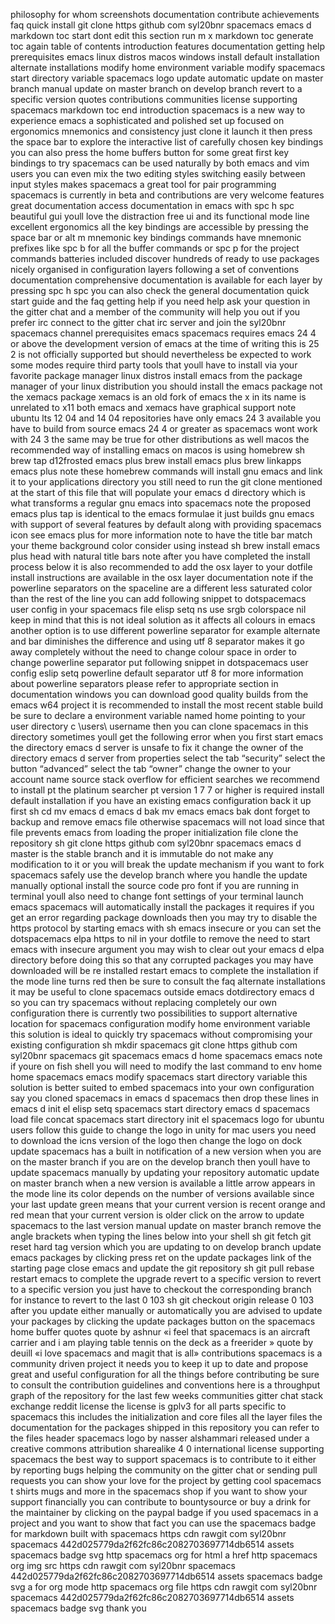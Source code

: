 philosophy for whom screenshots documentation contribute achievements faq quick install git clone https github com syl20bnr spacemacs emacs d markdown toc start dont edit this section run m x markdown toc generate toc again table of contents introduction features documentation getting help prerequisites emacs linux distros macos windows install default installation alternate installations modify home environment variable modify spacemacs start directory variable spacemacs logo update automatic update on master branch manual update on master branch on develop branch revert to a specific version quotes contributions communities license supporting spacemacs markdown toc end introduction spacemacs is a new way to experience emacs a sophisticated and polished set up focused on ergonomics mnemonics and consistency just clone it launch it then press the space bar to explore the interactive list of carefully chosen key bindings you can also press the home buffers button for some great first key bindings to try spacemacs can be used naturally by both emacs and vim users you can even mix the two editing styles switching easily between input styles makes spacemacs a great tool for pair programming spacemacs is currently in beta and contributions are very welcome features great documentation access documentation in emacs with spc h spc beautiful gui youll love the distraction free ui and its functional mode line excellent ergonomics all the key bindings are accessible by pressing the space bar or alt m mnemonic key bindings commands have mnemonic prefixes like spc b for all the buffer commands or spc p for the project commands batteries included discover hundreds of ready to use packages nicely organised in configuration layers following a set of conventions documentation comprehensive documentation is available for each layer by pressing spc h spc you can also check the general documentation quick start guide and the faq getting help if you need help ask your question in the gitter chat and a member of the community will help you out if you prefer irc connect to the gitter chat irc server and join the syl20bnr spacemacs channel prerequisites emacs spacemacs requires emacs 24 4 or above the development version of emacs at the time of writing this is 25 2 is not officially supported but should nevertheless be expected to work some modes require third party tools that youll have to install via your favorite package manager linux distros install emacs from the package manager of your linux distribution you should install the emacs package not the xemacs package xemacs is an old fork of emacs the x in its name is unrelated to x11 both emacs and xemacs have graphical support note ubuntu lts 12 04 and 14 04 repositories have only emacs 24 3 available you have to build from source emacs 24 4 or greater as spacemacs wont work with 24 3 the same may be true for other distributions as well macos the recommended way of installing emacs on macos is using homebrew sh brew tap d12frosted emacs plus brew install emacs plus brew linkapps emacs plus note these homebrew commands will install gnu emacs and link it to your applications directory you still need to run the git clone mentioned at the start of this file that will populate your emacs d directory which is what transforms a regular gnu emacs into spacemacs note the proposed emacs plus tap is identical to the emacs formulae it just builds gnu emacs with support of several features by default along with providing spacemacs icon see emacs plus for more information note to have the title bar match your theme background color consider using instead sh brew install emacs plus head with natural title bars note after you have completed the install process below it is also recommended to add the osx layer to your dotfile install instructions are available in the osx layer documentation note if the powerline separators on the spaceline are a different less saturated color than the rest of the line you can add following snippet to dotspacemacs user config in your spacemacs file elisp setq ns use srgb colorspace nil keep in mind that this is not ideal solution as it affects all colours in emacs another option is to use different powerline separator for example alternate and bar diminishes the difference and using utf 8 separator makes it go away completely without the need to change colour space in order to change powerline separator put following snippet in dotspacemacs user config eslip setq powerline default separator utf 8 for more information about powerline separators please refer to appropriate section in documentation windows you can download good quality builds from the emacs w64 project it is recommended to install the most recent stable build be sure to declare a environment variable named home pointing to your user directory c \users\ username then you can clone spacemacs in this directory sometimes youll get the following error when you first start emacs the directory emacs d server is unsafe to fix it change the owner of the directory emacs d server from properties select the tab “security” select the button “advanced” select the tab “owner” change the owner to your account name source stack overflow for efficient searches we recommend to install pt the platinum searcher pt version 1 7 7 or higher is required install default installation if you have an existing emacs configuration back it up first sh cd mv emacs d emacs d bak mv emacs emacs bak dont forget to backup and remove emacs file otherwise spacemacs will not load since that file prevents emacs from loading the proper initialization file clone the repository sh git clone https github com syl20bnr spacemacs emacs d master is the stable branch and it is immutable do not make any modification to it or you will break the update mechanism if you want to fork spacemacs safely use the develop branch where you handle the update manually optional install the source code pro font if you are running in terminal youll also need to change font settings of your terminal launch emacs spacemacs will automatically install the packages it requires if you get an error regarding package downloads then you may try to disable the https protocol by starting emacs with sh emacs insecure or you can set the dotspacemacs elpa https to nil in your dotfile to remove the need to start emacs with insecure argument you may wish to clear out your emacs d elpa directory before doing this so that any corrupted packages you may have downloaded will be re installed restart emacs to complete the installation if the mode line turns red then be sure to consult the faq alternate installations it may be useful to clone spacemacs outside emacs dotdirectory emacs d so you can try spacemacs without replacing completely our own configuration there is currently two possibilities to support alternative location for spacemacs configuration modify home environment variable this solution is ideal to quickly try spacemacs without compromising your existing configuration sh mkdir spacemacs git clone https github com syl20bnr spacemacs git spacemacs emacs d home spacemacs emacs note if youre on fish shell you will need to modify the last command to env home home spacemacs emacs modify spacemacs start directory variable this solution is better suited to embed spacemacs into your own configuration say you cloned spacemacs in emacs d spacemacs then drop these lines in emacs d init el elisp setq spacemacs start directory emacs d spacemacs load file concat spacemacs start directory init el spacemacs logo for ubuntu users follow this guide to change the logo in unity for mac users you need to download the icns version of the logo then change the logo on dock update spacemacs has a built in notification of a new version when you are on the master branch if you are on the develop branch then youll have to update spacemacs manually by updating your repository automatic update on master branch when a new version is available a little arrow appears in the mode line its color depends on the number of versions available since your last update green means that your current version is recent orange and red mean that your current version is older click on the arrow to update spacemacs to the last version manual update on master branch remove the angle brackets when typing the lines below into your shell sh git fetch git reset hard tag version which you are updating to on develop branch update emacs packages by clicking press ret on the update packages link of the starting page close emacs and update the git repository sh git pull rebase restart emacs to complete the upgrade revert to a specific version to revert to a specific version you just have to checkout the corresponding branch for instance to revert to the last 0 103 sh git checkout origin release 0 103 after you update either manually or automatically you are advised to update your packages by clicking the update packages button on the spacemacs home buffer quotes quote by ashnur «i feel that spacemacs is an aircraft carrier and i am playing table tennis on the deck as a freerider » quote by deuill «i love spacemacs and magit that is all» contributions spacemacs is a community driven project it needs you to keep it up to date and propose great and useful configuration for all the things before contributing be sure to consult the contribution guidelines and conventions here is a throughput graph of the repository for the last few weeks communities gitter chat stack exchange reddit license the license is gplv3 for all parts specific to spacemacs this includes the initialization and core files all the layer files the documentation for the packages shipped in this repository you can refer to the files header spacemacs logo by nasser alshammari released under a creative commons attribution sharealike 4 0 international license supporting spacemacs the best way to support spacemacs is to contribute to it either by reporting bugs helping the community on the gitter chat or sending pull requests you can show your love for the project by getting cool spacemacs t shirts mugs and more in the spacemacs shop if you want to show your support financially you can contribute to bountysource or buy a drink for the maintainer by clicking on the paypal badge if you used spacemacs in a project and you want to show that fact you can use the spacemacs badge for markdown built with spacemacs https cdn rawgit com syl20bnr spacemacs 442d025779da2f62fc86c2082703697714db6514 assets spacemacs badge svg http spacemacs org for html a href http spacemacs org img src https cdn rawgit com syl20bnr spacemacs 442d025779da2f62fc86c2082703697714db6514 assets spacemacs badge svg a for org mode http spacemacs org file https cdn rawgit com syl20bnr spacemacs 442d025779da2f62fc86c2082703697714db6514 assets spacemacs badge svg thank you